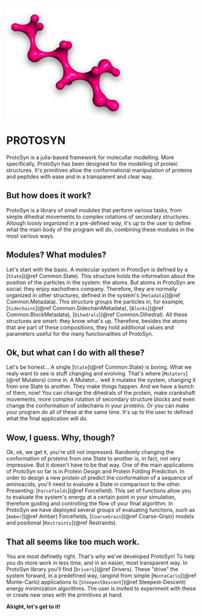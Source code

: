![header](assets/logo.png)

# PROTOSYN

ProtoSyn is a julia-based framework for molecullar modelling. More specifically, ProtoSyn has been designed for the modelling of proteic structures. It's primitives allow the conformational manipulation of proteins and peptides with ease and in a transparent and clear way.

## But how does it work?
ProtoSyn is a library of small modules that perform various tasks, from simple dihedral movements to complex rotations of secondary structures. Altough loosly organized in a pre-defined way, it's up to the user to define what the main body of the program will do, combining these modules in the most various ways.

## Modules? What modules?
Let's start with the basic. A molecular system in ProtoSyn is defined by a [`State`](@ref Common.State). This structure holds the information about the position of the particles in the system: the atoms. But atoms in ProtoSyn are social: they enjoy eachothers company. Therefore, they are normally organized in other structures, defined in the system's [`Metadata`](@ref Common.Metadata). This structure groups the particles in, for example, [`Sidechains`](@ref Common.SidechainMetadata), [`Blocks`](@ref Common.BlockMetadata), [`Dihedrals`](@ref Common.Dihedral). All these structures are smart: they know what's up. Therefore, besides the atoms that are part of these compositions, they hold additional values and parameters useful for the many functionalities of ProtoSyn.

## Ok, but what can I do with all these?
Let's be honest... A single [`State`](@ref Common.State) is boring. What we realy want to see is stuff changing and evolving. That's where [`Mutators`](@ref Mutators) come in. A Mutator... well it mutates the system, changing it from one State to another. They make things happen. And we have a bunch of them, now! You can change the dihedrals of the protein, make crankshaft movements, more complex rotation of secondary structure blocks and even change the conformation of sidechains in your proteins. Or you can make your program do all of these at the same time. It's up to the user to defined what the final application will do.

## Wow, I guess. Why, though?
Ok, ok, we get it, you're still not impressed. Randomly changing the conformation of proteins from one State to another is, in fact, not very impressive. But it doesn't have to be that way. One of the main applications of ProtoSyn so far is in Protein Design and Protein Folding Prediction. In order to design a new protein of predict the conformation of a sequence of aminoacids, you'll need to evaluate a State in comparison to the other. Presenting: [`Forcefields`](@ref Forcefield). This set of functions allow you to evaluate the system's energy at a certain point in your simulation, therefore guiding and controlling the flow of your final algorithm. In ProtoSyn we have deployed several groups of evaluating functions, such as [`Amber`](@ref Amber) Forcefields,
[`CoarseGrain`](@ref Coarse-Grain) models and positional [`Restraints`](@ref Restraints).

## That all seems like too much work.
You are most definetly right. That's why we've developed ProtoSyn! To help you do more work in less time, and in an easier, most transparent way. In ProtoSyn library you'll find [`Drivers`](@ref Drivers). These "drive" the system forward, in a predefined way, rangind from simple [`MonteCarlo`](@ref Monte-Carlo) applications to [`SteepestDescent`](@ref Steepest-Descent) energy minimization algorithms. The user is invited to experiment with these or create new ones with the primitives at hand.

**Alright, let's get to it!**